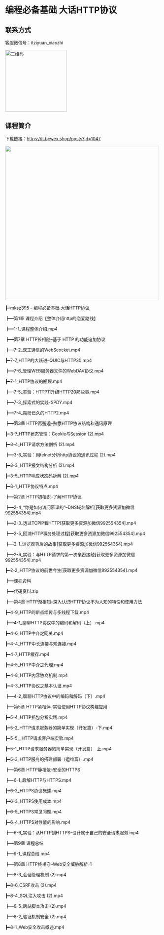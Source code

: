 # 编程必备基础 大话HTTP协议

## 联系方式

客服微信号：itziyuan_xiaozhi

<img src="https://ziyuanyun.oss-cn-guangzhou.aliyuncs.com/common/20240614073449/666b82192834a.jpg" width="200" height="200" alt="二维码">

## 课程简介

下载链接：https://it.bcwex.shop/posts?id=1047

<img src="https://ziyuanyun.oss-cn-guangzhou.aliyuncs.com/yun/20240515153602/664465e23f983.jpg" width="500" alt="">

  ┣━mksz395 &#8211; 编程必备基础 大话HTTP协议

 ┣━第1章 课程介绍【整体介绍http的恋爱路线】

 ┣━1-1_课程整体介绍.mp4

 ┣━第7章 HTTP长相随&#8211;基于 HTTP 的功能追加协议

 ┣━7-2_双工通信的WebScocket.mp4

 ┣━7-7_HTTP的大跃进&#8211;QUIC与HTTP30.mp4

 ┣━7-6_管理WEB服务器文件的WebDAV协议.mp4

 ┣━7-1_HTTP协议的瓶颈.mp4

 ┣━7-5_实验：HTTP11升级HTTP20那些事.mp4

 ┣━7-3_探索式的实践-SPDY.mp4

 ┣━7-4_期盼已久的HTTP2.mp4

 ┣━第3章 HTTP再邂逅&#8211;熟悉HTTP协议结构和通讯原理

 ┣━3-7_HTTP状态管理：Cookie与Session (2).mp4

 ┣━3-4_HTTP请求方法剖析 (2).mp4

 ┣━3-6_实验：用telnet分析http协议的通讯过程 (2).mp4

 ┣━3-3_HTTP报文结构分析 (2).mp4

 ┣━3-5_HTTP响应状态码拆解 (2).mp4

 ┣━3-1_HTTP协议特点.mp4

 ┣━第2章 HTTP初相识&#8211;了解HTTP协议

 ┣━2-4_“你是如何访问慕课的”&#8211;DNS域名解析[获取更多资源加微信992554354].mp4

 ┣━2-3_透过TCPIP看HTTP[获取更多资源加微信992554354].mp4

 ┣━2-5_回溯HTTP事务处理过程[获取更多资源加微信992554354].mp4

 ┣━2-1_浏览器背后的故事[获取更多资源加微信992554354].mp4

 ┣━2-6_实验：与HTTP请求的第一次亲密接触[获取更多资源加微信992554354].mp4

 ┣━2-2_HTTP协议的前世今生[获取更多资源加微信992554354].mp4

 ┣━课程资料

 ┣━代码资料.zip

 ┣━第4章 HTTP渐相知&#8211;深入认识HTTP协议不为人知的特性和使用方法

 ┣━4-9_HTTP的断点续传与多线程下载.mp4

 ┣━4-1_聊聊HTTP协议中的编码和解码（上）.mp4

 ┣━4-6_HTTP中介之网关.mp4

 ┣━4-4_HTTP中长连接与短连接.mp4

 ┣━4-7_HTTP缓存.mp4

 ┣━4-5_HTTP中介之代理.mp4

 ┣━4-8_HTTP内容协商机制.mp4

 ┣━4-3_HTTP协议之基本认证.mp4

 ┣━4-2_聊聊HTTP协议中的编码和解码（下）.mp4

 ┣━第5章 HTTP紧相伴&#8211;实验使用HTTP协议构建应用

 ┣━5-4_HTTP抓包分析实践.mp4

 ┣━5-2_HTTP请求服务器的简单实现（开发篇）-下.mp4

 ┣━5-5__HTTP请求客户端实验.mp4

 ┣━5-1_HTTP请求服务器的简单实现（开发篇）-上.mp4

 ┣━5-3_HTTP服务的搭建部署（运维篇）.mp4

 ┣━第6章 HTTP静相依&#8211;安全的HTTPS

 ┣━6-1_趣解HTTP与HTTPS.mp4

 ┣━6-2_HTTPS协议概述.mp4

 ┣━6-3_HTTPS使用成本.mp4

 ┣━6-5_HTTPS常见问题.mp4

 ┣━6-4_HTTPS对性能的影响.mp4

 ┣━6-6_实验：从HTTP到HTTPS-设计属于自己的安全请求服务.mp4

 ┣━第9章 课程总结

 ┣━9-1_课程总结.mp4

 ┣━第8章 HTTP终相守&#8211;Web安全威胁解析-1

 ┣━8-3_会话管理机制 (2).mp4

 ┣━8-6_CSRF攻击 (2).mp4

 ┣━8-4_SQL注入攻击 (2).mp4

 ┣━8-5_跨站脚本攻击 (2).mp4

 ┣━8-2_验证机制安全 (2).mp4

 ┣━8-1_Web安全攻击概述.mp4

  